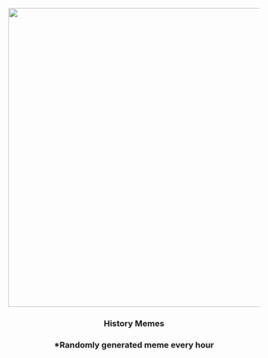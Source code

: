<p align="center">
        <img src="https://i.redd.it/hjyqmwbvfsv91.jpg" width="600" height="600">
        </p>
        <h3 align="center">History Memes</h3>
        <h3 align="center">*Randomly generated meme every hour</h3>
    